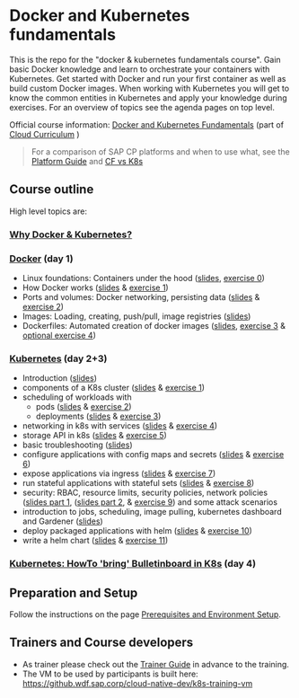 # Docker and Kubernetes fundamentals  

This is the repo for the "docker & kubernetes fundamentals course". Gain basic Docker knowledge and learn to orchestrate your containers with Kubernetes. Get started with Docker and run your first container as well as build custom Docker images. When working with Kubernetes you will get to know the common entities in Kubernetes and apply your knowledge during exercises.
For an overview of topics see the agenda pages on top level.

Official course information: [Docker and Kubernetes Fundamentals](https://jam4.sapjam.com/blogs/show/P2dUZRL6WyEY8FYqqGyaAR)  (part of [Cloud Curriculum](https://jam4.sapjam.com/groups/zAfXdXPcJGlCUrBScXSWKP/overview_page/Y1fECzZLQ8qjIlyCQTRi76)  )

> For a comparison of SAP CP platforms and when to use what, see the [Platform Guide](https://wiki.wdf.sap.corp/wiki/x/Vwg4bg) and [CF vs K8s](https://jam4.sapjam.com/groups/UvgtUwzohySLY8dDvClacv/documents/F36I53Tz8JVEGyVWesgGuV/slide_viewer?_lightbox=true)

## Course outline
High level topics are:

### [Why Docker & Kubernetes?](./00_why_docker_k8s.pptx)

### [Docker](./docker) (day 1)
- Linux foundations: Containers under the hood ([slides](./docker/01_Basics_of_containers.pptx), [exercise 0](./docker/Exercise%200%20-%20Linux%20Primitives.md))
- How Docker works ([slides](./docker/02_Docker_Fundamentals.pptx) & [exercise 1](./docker/Exercise%201%20-%20Container%20Lifecycle.md))
- Ports and volumes: Docker networking, persisting data ([slides](./docker/02_Docker_Fundamentals.pptx) & [exercise 2](./docker/Exercise%202%20-%20Ports%20and%20Volumes.md))
- Images: Loading, creating, push/pull, image registries ([slides](./docker/03_Images.pptx))
- Dockerfiles: Automated creation of docker images ([slides](./docker/04_Dockerfiles.pptx), [exercise 3](./docker/Exercise%203%20-%20Images%20and%20Dockerfiles.md) & [optional exercise 4](./docker/Exercise%204%20-%20Dockerfiles%20Extended.md))

### [Kubernetes](./kubernetes) (day 2+3)
- Introduction ([slides](./kubernetes/00_intro.pptx))
- components of a K8s cluster ([slides](./kubernetes/01_k8s_core_components.pptx) & [exercise 1](./kubernetes/exercise_01_kubectl_basics.md))
- scheduling of workloads with
    - pods ([slides](./kubernetes/02_pods.pptx) & [exercise 2](./kubernetes/exercise_02_create_pod.md))
    - deployments  ([slides](./kubernetes/03_labels_and_deployments.pptx) & [exercise 3](./kubernetes/exercise_03_deployment.md))
- networking in k8s with services ([slides](./kubernetes/04_networking_services.pptx) & [exercise 4](./kubernetes/exercise_04_services.md))
- storage API in k8s ([slides](./kubernetes/05_persistence.pptx) & [exercise 5](./kubernetes/exercise_05_persistence.md))
- basic troubleshooting ([slides](./kubernetes/06_troubleshooting.pptx))
- configure applications with config maps and secrets ([slides](./kubernetes/07_configmap_secrets.pptx) & [exercise 6](./kubernetes/exercise_06_configmaps_secrets.md))
- expose applications via ingress ([slides](./kubernetes/09_ingress.pptx) & [exercise 7](./kubernetes/exercise_07_ingress.md))
- run stateful applications with stateful sets ([slides](./kubernetes/10_statefulset.pptx) & [exercise 8](./kubernetes/exercise_08_statefulset.md))
- security: RBAC, resource limits, security policies, network policies ([slides part 1](./kubernetes/11_1_accessControll_and_resourceConsumption.pptx), ([slides part 2](./kubernetes/11_2_security.pptx), & [exercise 9](./kubernetes/exercise_09_network_policy.md)) and some attack scenarios
- introduction to jobs, scheduling, image pulling, kubernetes dashboard and Gardener ([slides](./kubernetes/11_3_morePods_Sheduling_and_Gardener.pptx))
- deploy packaged applications with helm ([slides](./kubernetes/12_helm.pptx) & [exercise 10](./kubernetes/exercise_10_helm_basics.md))
- write a helm chart ([slides](./kubernetes/12_helm.pptx) & [exercise 11](./kubernetes/exercise_11_write_a_helm_chart.md))

### [Kubernetes: HowTo 'bring' Bulletinboard in K8s](./kubernetes/k8s-bulletinboard/README.md) (day 4)

## Preparation and Setup

Follow the instructions on the page [Prerequisites and Environment Setup](preparation.md).

## Trainers and Course developers

* As trainer please check out the [Trainer Guide](./admin/trainer-guide.md) in advance to the training.
* The VM to be used by participants is built here: https://github.wdf.sap.corp/cloud-native-dev/k8s-training-vm
